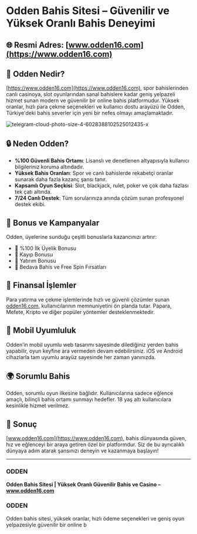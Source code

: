 # Odden Bahis Sitesi – Güvenilir ve Yüksek Oranlı Bahis Deneyimi

## 🌐 Resmi Adres: [www.odden16.com](https://www.odden16.com)

## 🎯 Odden Nedir?

[https://www.odden16.com](https://www.odden16.com), spor bahislerinden canlı casinoya, slot oyunlarından sanal bahislere kadar geniş yelpazeli hizmet sunan modern ve güvenilir bir online bahis platformudur. Yüksek oranlar, hızlı para çekme seçenekleri ve kullanıcı dostu arayüzü ile Odden, Türkiye'deki bahis severler için yeni bir nefes olmayı amaçlamaktadır.

![telegram-cloud-photo-size-4-6028388102525012435-x](https://github.com/user-attachments/assets/3546045f-e94f-4b40-9cd6-8b22ecafc177)

## 🔒 Neden Odden?

- **%100 Güvenli Bahis Ortamı**: Lisanslı ve denetlenen altyapısıyla kullanıcı bilgileriniz koruma altındadır.
- **Yüksek Bahis Oranları**: Spor ve canlı bahislerde rekabetçi oranlar sunarak daha fazla kazanç şansı tanır.
- **Kapsamlı Oyun Seçkisi**: Slot, blackjack, rulet, poker ve çok daha fazlası tek çatı altında.
- **7/24 Canlı Destek**: Tüm sorularınıza anında çözüm sunan profesyonel destek ekibi.

## 🎁 Bonus ve Kampanyalar

Odden, üyelerine sunduğu çeşitli bonuslarla kazancınızı artırır:

- 🎉 %100 İlk Üyelik Bonusu
- 🔄 Kayıp Bonusu
- 💸 Yatırım Bonusu
- 🎁 Bedava Bahis ve Free Spin Fırsatları

## 🏦 Finansal İşlemler

Para yatırma ve çekme işlemlerinde hızlı ve güvenli çözümler sunan [odden16.com](https://www.odden16.com), kullanıcılarının memnuniyetini ön planda tutar. Papara, Mefete, Kripto ve diğer popüler yöntemler desteklenmektedir.

## 📱 Mobil Uyumluluk

Odden’in mobil uyumlu web tasarımı sayesinde dilediğiniz yerden bahis yapabilir, oyun keyfine ara vermeden devam edebilirsiniz. iOS ve Android cihazlarla tam uyumlu arayüz sayesinde her zaman yanınızda.

## 🌍 Sorumlu Bahis

Odden, sorumlu oyun ilkesine bağlıdır. Kullanıcılarına sadece eğlence amaçlı, bilinçli bahis ortamı sunmayı hedefler. 18 yaş altı kullanıcılara kesinlikle hizmet verilmez.

## 📌 Sonuç

[www.odden16.com](https://www.odden16.com), bahis dünyasında güven, hız ve eğlenceyi bir araya getiren özel bir platformdur. Siz de bu ayrıcalıklı dünyaya adım atarak şansınızı deneyin ve kazanmaya başlayın!

---

### ODDEN
**Odden Bahis Sitesi | Yüksek Oranlı Güvenilir Bahis ve Casino – www.odden16.com**

### ODDEN
Odden bahis sitesi, yüksek oranlar, hızlı ödeme seçenekleri ve geniş oyun yelpazesiyle güvenilir bir online b
